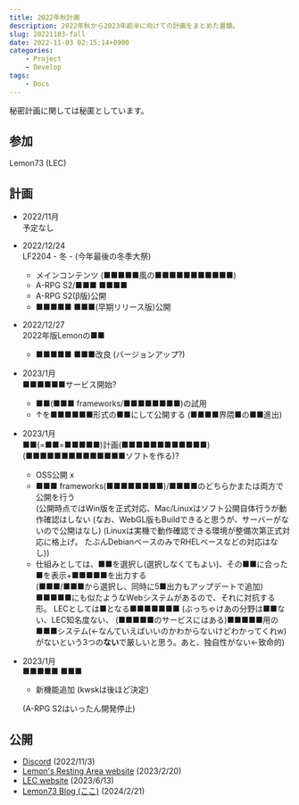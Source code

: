 ```yaml
---
title: 2022年秋計画
description: 2022年秋から2023年前半に向けての計画をまとめた書類。
slug: 20221103-fall
date: 2022-11-03 02:15:14+0900
categories:
    - Project
    - Develop
tags:
    - Docs
---
```


秘密計画に関しては秘匿としています。

## 参加
Lemon73 (LEC)

## 計画
- 2022/11月<br />
予定なし

- 2022/12/24<br />
LF2204 - 冬 - (今年最後の冬季大祭)
  - メインコンテンツ (■■■■■風の■■■■■■■■■■■)
  - A-RPG S2/■■■ ■■■■
  - A-RPG S2(β版)公開
  - ■■■■■ ■■■(早期リリース版)公開

- 2022/12/27<br />
2022年版Lemonの■■
  - ■■■■■ ■■■改良 (バージョンアップ?)

- 2023/1月<br />
■■■■■■サービス開始?
  - ■■(■■■ frameworks/■■■■■■■■)の試用
  - ↑を■■■■■■形式の■■にして公開する (■■■■界隈■の■■進出)

- 2023/1月<br />
■■(=■■=■■■■■)計画(■■■■■■■■■■■■)(■■■■■■■■■■■■■■ソフトを作る)?
  - OSS公開 x
  - ■■■ frameworks(■■■■■■■■)/■■■■のどちらかまたは両方で公開を行う<br />
  (公開時点ではWin版を正式対応、Mac/Linuxはソフト公開自体行うが動作確認はしない
  (なお、WebGL版もBuildできると思うが、サーバーがないので公開はなし)
  (Linuxは実機で動作確認できる環境が整備次第正式対応に格上げ。
  たぶんDebianベースのみでRHELベースなどの対応はなし))
  - 仕組みとしては、■■を選択し(選択しなくてもよい)、その■■に合った■を表示+■■■■■を出力する<br />
  (■■■/■■■から選択し、同時に5■出力もアップデートで追加)
  ■■■■■にも似たようなWebシステムがあるので、それに対抗する形。
  LECとしては■となる■■■■■■■
  (ぶっちゃけあの分野は■■ない、LEC知名度ない、
  (■■■■■のサービスにはある)■■■■■用の■■■システム(←なんていえばいいのかわからないけどわかってくれw)がないという3つの**ない**で厳しいと思う。あと、独自性がない←致命的)

- 2023/1月<br />
■■■■■ ■■■
  - 新機能追加 (kwskは後ほど決定)

  (A-RPG S2はいったん開発停止)

## 公開
- [Discord](https://discord.com/channels/972718425937952798/972725666778873898/1037414721323810868) (2022/11/3)
- [Lemon's Resting Area website](https://lemon73-computing.github.io/docs/20221103-fall) (2023/2/20)
- [LEC website](https://lemon73.gitlab.io/docs/20221103) (2023/6/13)
- [Lemon73 Blog (ここ)](./) (2024/2/21)
